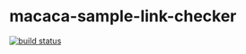 # macaca-sample-link-checker

[![build status][travis-image]][travis-url]

[travis-image]: https://img.shields.io/travis/macaca-sample/macaca-sample-link-checker.svg?style=flat-square
[travis-url]: https://travis-ci.org/macaca-sample/macaca-sample-link-checker
